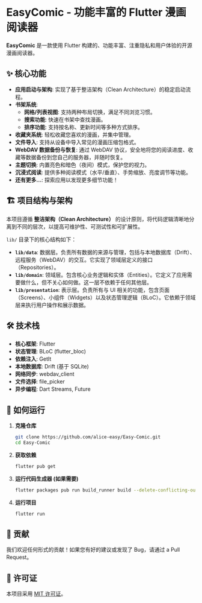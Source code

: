 # EasyComic - 功能丰富的 Flutter 漫画阅读器

**EasyComic** 是一款使用 Flutter 构建的、功能丰富、注重隐私和用户体验的开源漫画阅读器。

## ✨ 核心功能

*   **应用启动与架构**: 实现了基于整洁架构（Clean Architecture）的稳定启动流程。
*   **书架系统**:
    *   **网格/列表视图**: 支持两种布局切换，满足不同浏览习惯。
    *   **搜索功能**: 快速在书架中查找漫画。
    *   **排序功能**: 支持按名称、更新时间等多种方式排序。
*   **收藏夹系统**: 轻松收藏您喜欢的漫画，并集中管理。
*   **文件导入**: 支持从设备中导入常见的漫画压缩包格式。
*   **WebDAV 数据备份与恢复**: 通过 WebDAV 协议，安全地将您的阅读进度、收藏等数据备份到您自己的服务器，并随时恢复。
*   **主题切换**: 内置亮色和暗色（夜间）模式，保护您的视力。
*   **沉浸式阅读**: 提供多种阅读模式（水平/垂直）、手势缩放、亮度调节等功能。
*   **还有更多...**: 探索应用以发现更多细节功能！

## 🏗️ 项目结构与架构

本项目遵循 **整洁架构（Clean Architecture）** 的设计原则，将代码逻辑清晰地分离到不同的层次，以提高可维护性、可测试性和可扩展性。

`lib/` 目录下的核心结构如下：

*   **`lib/data`**: 数据层。负责所有数据的来源与管理，包括与本地数据库（Drift）、远程服务（WebDAV）的交互。它实现了领域层定义的接口（Repositories）。
*   **`lib/domain`**: 领域层。包含核心业务逻辑和实体（Entities）。它定义了应用需要做什么，但不关心如何做。这一层不依赖于任何其他层。
*   **`lib/presentation`**: 表示层。负责所有与 UI 相关的功能，包含页面（Screens）、小组件（Widgets）以及状态管理逻辑（BLoC）。它依赖于领域层来执行用户操作和展示数据。

## 🛠️ 技术栈

*   **核心框架**: Flutter
*   **状态管理**: BLoC (flutter_bloc)
*   **依赖注入**: GetIt
*   **本地数据库**: Drift (基于 SQLite)
*   **网络同步**: webdav_client
*   **文件选择**: file_picker
*   **异步编程**: Dart Streams, Future

## 🚀 如何运行

1.  **克隆仓库**
    ```sh
    git clone https://github.com/alice-easy/Easy-Comic.git
    cd Easy-Comic
    ```

2.  **获取依赖**
    ```sh
    flutter pub get
    ```

3.  **运行代码生成器 (如果需要)**
    ```sh
    flutter packages pub run build_runner build --delete-conflicting-outputs
    ```

4.  **运行项目**
    ```sh
    flutter run
    ```

## 🤝 贡献

我们欢迎任何形式的贡献！如果您有好的建议或发现了 Bug，请通过 a Pull Request。

## 📄 许可证

本项目采用 [MIT 许可证](LICENSE)。